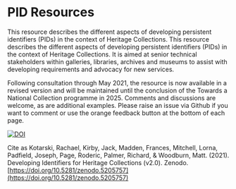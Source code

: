 # PID Resources
This resource describes the different aspects of developing persistent identifiers (PIDs) in the context of Heritage Collections. This resource describes the different aspects of developing persistent identifiers (PIDs) in the context of Heritage Collections. It is aimed at senior technical stakeholders within galleries, libraries, archives and museums to assist with developing requirements and advocacy for new services.

Following consultation through May 2021, the resource is now available in a revised version and will be maintained until the conclusion of the Towards a National Collection programme in 2025. Comments and discussions are welcome, as are additional examples. Please raise an issue via Github if you want to comment or use the orange feedback button at the bottom of each page.

[![DOI](https://zenodo.org/badge/340031628.svg)](https://zenodo.org/badge/latestdoi/340031628)

Cite as Kotarski, Rachael, Kirby, Jack, Madden, Frances, Mitchell, Lorna, Padfield, Joseph, Page, Roderic, Palmer, Richard, & Woodburn, Matt. (2021). Developing Identifiers for Heritage Collections (v2.0). Zenodo. [https://doi.org/10.5281/zenodo.5205757](https://doi.org/10.5281/zenodo.5205757)
